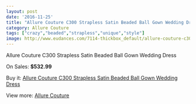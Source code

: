 ```yaml
---
layout: post
date: '2016-11-25'
title: "Allure Couture C300 Strapless Satin Beaded Ball Gown Wedding Dress"
category: Allure Couture
tags: ["crazy","beaded","strapless","unique","style"]
image: http://www.eudances.com/7114-thickbox_default/allure-couture-c300-strapless-satin-beaded-ball-gown-wedding-dress.jpg
---
```

Allure Couture C300 Strapless Satin Beaded Ball Gown Wedding Dress

On Sales: **$532.99**
<a href="https://www.eudances.com/en/allure-couture/2580-allure-couture-c300-strapless-satin-beaded-ball-gown-wedding-dress.html"><amp-img layout="responsive" width="600" height="600" src="//www.eudances.com/7114-thickbox_default/allure-couture-c300-strapless-satin-beaded-ball-gown-wedding-dress.jpg" alt="Allure Couture C300 Strapless Satin Beaded Ball Gown Wedding Dress 0" /></a>
<a href="https://www.eudances.com/en/allure-couture/2580-allure-couture-c300-strapless-satin-beaded-ball-gown-wedding-dress.html"><amp-img layout="responsive" width="600" height="600" src="//www.eudances.com/7119-thickbox_default/allure-couture-c300-strapless-satin-beaded-ball-gown-wedding-dress.jpg" alt="Allure Couture C300 Strapless Satin Beaded Ball Gown Wedding Dress 1" /></a>
<a href="https://www.eudances.com/en/allure-couture/2580-allure-couture-c300-strapless-satin-beaded-ball-gown-wedding-dress.html"><amp-img layout="responsive" width="600" height="600" src="//www.eudances.com/7118-thickbox_default/allure-couture-c300-strapless-satin-beaded-ball-gown-wedding-dress.jpg" alt="Allure Couture C300 Strapless Satin Beaded Ball Gown Wedding Dress 2" /></a>
<a href="https://www.eudances.com/en/allure-couture/2580-allure-couture-c300-strapless-satin-beaded-ball-gown-wedding-dress.html"><amp-img layout="responsive" width="600" height="600" src="//www.eudances.com/7117-thickbox_default/allure-couture-c300-strapless-satin-beaded-ball-gown-wedding-dress.jpg" alt="Allure Couture C300 Strapless Satin Beaded Ball Gown Wedding Dress 3" /></a>
<a href="https://www.eudances.com/en/allure-couture/2580-allure-couture-c300-strapless-satin-beaded-ball-gown-wedding-dress.html"><amp-img layout="responsive" width="600" height="600" src="//www.eudances.com/7116-thickbox_default/allure-couture-c300-strapless-satin-beaded-ball-gown-wedding-dress.jpg" alt="Allure Couture C300 Strapless Satin Beaded Ball Gown Wedding Dress 4" /></a>
<a href="https://www.eudances.com/en/allure-couture/2580-allure-couture-c300-strapless-satin-beaded-ball-gown-wedding-dress.html"><amp-img layout="responsive" width="600" height="600" src="//www.eudances.com/7115-thickbox_default/allure-couture-c300-strapless-satin-beaded-ball-gown-wedding-dress.jpg" alt="Allure Couture C300 Strapless Satin Beaded Ball Gown Wedding Dress 5" /></a>

Buy it: [Allure Couture C300 Strapless Satin Beaded Ball Gown Wedding Dress](https://www.eudances.com/en/allure-couture/2580-allure-couture-c300-strapless-satin-beaded-ball-gown-wedding-dress.html "Allure Couture C300 Strapless Satin Beaded Ball Gown Wedding Dress")

View more: [Allure Couture](https://www.eudances.com/en/37-allure-couture "Allure Couture")